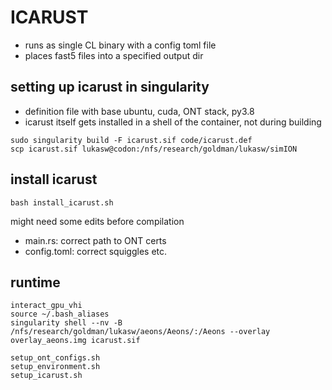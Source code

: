 # ICARUST

- runs as single CL binary with a config toml file
- places fast5 files into a specified output dir


## setting up icarust in singularity

- definition file with base ubuntu, cuda, ONT stack, py3.8
- icarust itself gets installed in a shell of the container, not during building

```shell
sudo singularity build -F icarust.sif code/icarust.def
scp icarust.sif lukasw@codon:/nfs/research/goldman/lukasw/simION
````


## install icarust

```shell
bash install_icarust.sh
```

might need some edits before compilation
- main.rs: correct path to ONT certs
- config.toml: correct squiggles etc.


## runtime

```shell
interact_gpu_vhi
source ~/.bash_aliases
singularity shell --nv -B /nfs/research/goldman/lukasw/aeons/Aeons/:/Aeons --overlay overlay_aeons.img icarust.sif

```


```shell
setup_ont_configs.sh
setup_environment.sh
setup_icarust.sh
```



